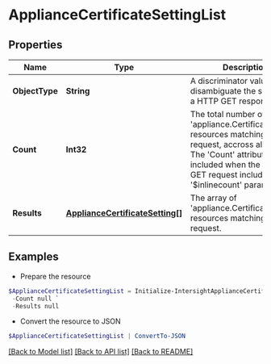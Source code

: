 # ApplianceCertificateSettingList
## Properties

Name | Type | Description | Notes
------------ | ------------- | ------------- | -------------
**ObjectType** | **String** | A discriminator value to disambiguate the schema of a HTTP GET response body. | 
**Count** | **Int32** | The total number of &#39;appliance.CertificateSetting&#39; resources matching the request, accross all pages. The &#39;Count&#39; attribute is included when the HTTP GET request includes the &#39;$inlinecount&#39; parameter. | [optional] 
**Results** | [**ApplianceCertificateSetting[]**](ApplianceCertificateSetting.md) | The array of &#39;appliance.CertificateSetting&#39; resources matching the request. | [optional] 

## Examples

- Prepare the resource
```powershell
$ApplianceCertificateSettingList = Initialize-IntersightApplianceCertificateSettingList  -ObjectType null `
 -Count null `
 -Results null
```

- Convert the resource to JSON
```powershell
$ApplianceCertificateSettingList | ConvertTo-JSON
```

[[Back to Model list]](../README.md#documentation-for-models) [[Back to API list]](../README.md#documentation-for-api-endpoints) [[Back to README]](../README.md)

